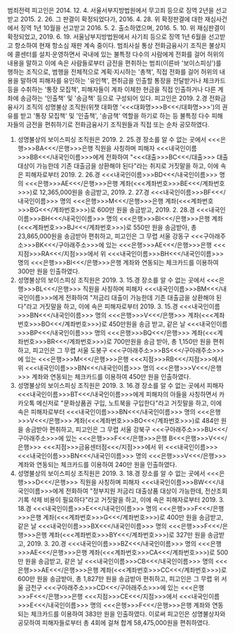 범죄전력
피고인은 2014. 12. 4. 서울서부지방법원에서 무고죄 등으로 징역 2년을 선고받고 2015. 2. 26. 그 판결이 확정되었다가, 2016. 4. 28. 위 확정판결에 대한 재심사건에서 징역 1년 10월을 선고받고 2016. 5. 2. 출소하였으며, 2016. 5. 10. 위 재심판결이 확정되었고, 2019. 6. 19. 서울남부지방법원에서 사기죄 등으로 징역 1년 6월을 선고받고 항소하여 현재 항소심 재판 계속 중이다.
범죄사실
통상 전화금융사기 조직은 불상지에 콜센터를 설치·운영하면서 국내에 있는 불특정 다수의 사람에게 전화를 걸어 허위의 내용을 말하고 이에 속은 사람들로부터 금전을 편취하는 범죄(이른바 '보이스피싱')를 행하는 조직으로, 범행을 전체적으로 계획·지시하는 '총책', 직접 전화를 걸어 허위의 내용을 말하여 피해자를 유인하는 '유인책', 편취금을 인출할 통장을 전달받거나 체크카드 등을 수취하는 '통장 모집책', 피해자들이 계좌 이체한 현금을 직접 인출하거나 다른 계좌에 송금하는 '인출책' 및 '송금책' 등으로 구성되어 있다.
피고인은 2019. 2.경 전화금융사기 조직의 성명불상 조직원(위챗 대화명 '<<<대화명>>>B<<</대화명>>>')의 권유를 받고 '통장 모집책' 및 '인출책', '송금책' 역할을 하기로 하는 등 불특정 다수 피해자들의 금전을 편취하기로 전화금융사기 조직원들과 직접 또는 순차 공모하였다.
1. 성명불상의 보이스피싱 조직원은 2019. 2. 25.경 장소를 알 수 없는 곳에서 <<<은행>>>BA<<</은행>>>은행 직원을 사칭하며 피해자 <<<내국인이름>>>BB<<</내국인이름>>>에게 전화하여 "<<<대출>>>BC<<</대출>>> 대출 대상이 가능한데 기존 대출금을 상환해야 된다"라는 취지로 거짓말을 하고, 이에 속은 피해자로부터 2019. 2. 26.경 <<<내국인이름>>>BD<<</내국인이름>>> 명의 <<<은행>>>AE<<</은행>>>은행 계좌(<<<계좌번호>>>BE<<</계좌번호>>>)로 12,365,000원을 송금받고, 2019. 2. 27.경 <<<내국인이름>>>BF<<</내국인이름>>> 명의 <<<은행>>>M<<</은행>>>은행 계좌(<<<계좌번호>>>BG<<</계좌번호>>>)로 600만 원을 송금받고, 2019. 2. 28.경 <<<내국인이름>>>BH<<</내국인이름>>> 명의 <<<은행>>>BI<<</은행>>>은행 계좌(<<<계좌번호>>>BJ<<</계좌번호>>>)로 550만 원을 송금받아, 총 23,865,000원을 송금받아 편취하고, 피고인은 그 무렵 서울 강동구 <<<구아래주소>>>BK<<</구아래주소>>>에 있는 <<<은행>>>AE<<</은행>>>은행 <<<지점>>>RA<<</지점>>>에서 위 <<<내국인이름>>>BH<<</내국인이름>>> 명의 <<<은행>>>BI<<</은행>>>은행 계좌와 연동되는 체크카드를 이용하여 300만 원을 인출하였다.
2. 성명불상의 보이스피싱 조직원은 2019. 3. 15.경 장소를 알 수 없는 곳에서 <<<은행>>>BL<<</은행>>> 직원을 사칭하며 피해자 <<<내국인이름>>>BM<<</내국인이름>>>에게 전화하여 "저금리 대출이 가능한데 기존 대출금을 상환해야 된다"라고 거짓말을 하고, 이에 속은 피해자로부터 2019. 3. 15.경 <<<내국인이름>>>BN<<</내국인이름>>> 명의 <<<은행>>>V<<</은행>>> 계좌(<<<계좌번호>>>BO<<</계좌번호>>>)로 450만원을 송금 받고, 같은 날 <<<내국인이름>>>BP<<</내국인이름>>> 명의 <<<은행>>>BQ<<</은행>>> 계좌(<<<계좌번호>>>BR<<</계좌번호>>>)로 700만원을 송금 받아, 총 1,150만 원을 편취하고, 피고인은 그 무렵 서울 도봉구 <<<구아래주소>>>BS<<</구아래주소>>>에 있는 <<<은행>>>M<<</은행>>>은행 <<<지점>>>RB<<</지점>>>에서 위 <<<내국인이름>>>BN<<</내국인이름>>> 명의 <<<은행>>>V<<</은행>>> 계좌와 연동되는 체크카드를 이용하여 450만 원을 인출하였다.
3. 성명불상의 보이스피싱 조직원은 2019. 3. 16.경 장소를 알 수 없는 곳에서 피해자 <<<내국인이름>>>BT<<</내국인이름>>>에게 피해자의 아들을 사칭하면서 카카오톡 메신저로 "문화상품권 구입, 노트북을 구입한다"라고 거짓말을 하고, 이에 속은 피해자로부터 <<<내국인이름>>>BN<<</내국인이름>>> 명의 <<<은행>>>V<<</은행>>> 계좌(<<<계좌번호>>>BO<<</계좌번호>>>)로 484만 원을 송금받아 편취하고, 피고인은 그 무렵 서울 강북구 <<<구아래주소>>>BU<<</구아래주소>>>에 있는 <<<은행>>>F<<</은행>>>은행 B<<<은행>>>V<<</은행>>> <<<지점>>>금융센터점<<</지점>>>에서 위 <<<내국인이름>>><<<내국인이름>>>BN<<</내국인이름>>> 명의 <<<은행>>>V<<</은행>>> 계좌와 연동되는 체크카드를 이용하여 240만 원을 인출하였다.
4. 성명불상의 보이스피싱 조직원은 2019. 3. 18.경 장소를 알 수 없는 곳에서 <<<은행>>>D<<</은행>>> 직원을 사칭하며 피해자 <<<내국인이름>>>BW<<</내국인이름>>>에게 전화하여 "정부지원 저금리 대출상품 대상이 가능한데, 전산조회 기록 삭제 비용이 필요하다"라고 거짓말을 하고, 이에 속은 피해자로부터 2019. 3. 18.경 <<<내국인이름>>>E<<</내국인이름>>> 명의 <<<은행>>>F<<</은행>>>은행 계좌(<<<계좌번호>>>G<<</계좌번호>>>)로 400만 원을 송금받고, 같은 날 <<<내국인이름>>>BX<<</내국인이름>>> 명의 <<<은행>>>F<<</은행>>>은행 계좌(<<<계좌번호>>>BY<<</계좌번호>>>)로 327만 원을 송금받고, 2019. 3. 20.경 <<<내국인이름>>>BZ<<</내국인이름>>> 명의 <<<은행>>>AE<<</은행>>>은행 계좌(<<<계좌번호>>>CA<<</계좌번호>>>)로 500만 원을 송금받고, 같은 날 <<<내국인이름>>>CB<<</내국인이름>>> 명의 <<<은행>>>AE<<</은행>>>은행 계좌(<<<계좌번호>>>CC<<</계좌번호>>>)로 600만 원을 송금받아, 총 1,827만 원을 송금받아 편취하고, 피고인은 그 무렵 위 서울 금천구 <<<구아래주소>>>CD<<</구아래주소>>>에 있는 <<<은행>>>F<<</은행>>>은행 <<<지점>>>CE<<</지점>>>에서 <<<내국인이름>>>E<<</내국인이름>>> 명의 <<<은행>>>F<<</은행>>>은행 계좌와 연동되는 체크카드를 이용하여 383만 원을 인출하였다.
이로써 피고인은 성명불상자와 공모하여 피해자들로부터 총 4회에 걸쳐 합계 58,475,000원을 편취하였다.